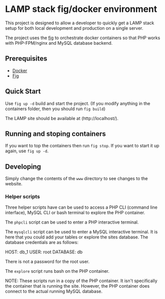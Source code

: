 # LAMP stack fig/docker environment

This project is designed to allow a developer to quickly get a LAMP stack setup for both local development and production on a single server.

The project uses the [fig](http://orchardup.github.io/fig/) to orchestrate docker containers so that PHP works with PHP-FPM/nginx and MySQL database backend.

## Prerequisites

- [Docker](http://docs.docker.com/installation/#installation)
- [Fig](http://orchardup.github.io/fig/install.html)

## Quick Start

Use `fig up -d` build and start the project. (If you modify anything in the containers folder, then you should run `fig build`)

The LAMP site should be available at (http://localhost/).

## Running and stoping containers

If you want to top the containers then run `fig stop`.  If you want to start it up again, use `fig up -d`.

## Developing

Simply change the contents of the `www` directory to see changes to the website.

### Helper scripts

Three helper scripts have can be used to access a PHP CLI (command line interface), MySQL CLI or bash terminal to explore the PHP container.

The `phpcli` script can be used to enter a PHP interactive terminal.

The `mysqlcli` script can be used to enter a MySQL interactive terminal.  It is here that you could add your tables or explore the sites database.  The database credentials are as follows:

HOST: db_1
USER: root
DATABASE: db

There is not a password for the root user.

The `explore` script runs bash on the PHP container.

NOTE: These scripts run in a copy of the PHP container.  It isn't specifically the container that is running the site.  However, the PHP container does connect to the actual running MySQL database.
